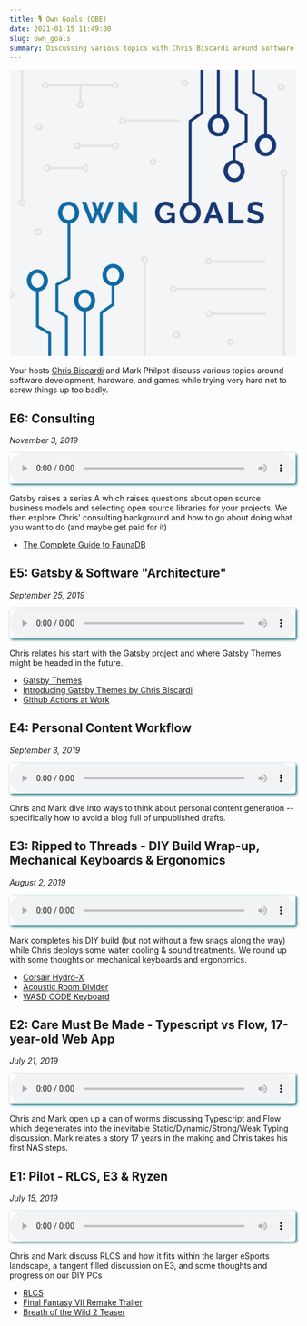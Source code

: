 ```yaml
---
title: 🎙️ Own Goals (OBE)
date: 2021-01-15 11:49:00
slug: own_goals
summary: Discussing various topics with Chris Biscardi around software development, hardware, and games while trying very hard not to screw things up too badly.  Unfortunately cut short due to the pandemic.
---
```


![OG](own_goals.jpg)

Your hosts [Chris Biscardi](https://hachyderm.io/@chrisbiscardi) and Mark Philpot discuss various topics around software development, hardware, and games while trying very hard not to screw things up too badly.


## E6: Consulting

*November 3, 2019*

<audio controls style="width: 100%; box-shadow: 2px 2px 4px 0px #006773; border-radius: 4px;">
    <source src='https://own-goals-archive.s3-us-west-1.amazonaws.com/20191010-episode-6_tc.mp3'/>
</audio>

Gatsby raises a series A which raises questions about open source business models and selecting open source libraries for your projects. We then explore Chris' consulting background and how to go about doing what you want to do (and maybe get paid for it)

- [The Complete Guide to FaunaDB](https://egghead.io/playlists/the-complete-guide-to-faunadb-74bef44b)

## E5: Gatsby & Software "Architecture"

*September 25, 2019*

<audio controls style="width: 100%; box-shadow: 2px 2px 4px 0px #006773; border-radius: 4px;">
    <source src='https://own-goals-archive.s3-us-west-1.amazonaws.com/20190919-episode-5_tc.mp3'/>
</audio>

Chris relates his start with the Gatsby project and where Gatsby Themes might be headed in the future.

- [Gatsby Themes](https://www.gatsbyjs.org/docs/themes/what-are-gatsby-themes/)
- [Introducing Gatsby Themes by Chris Biscardi](https://www.gatsbyjs.com/gatsby-days-themes-chris/)
- [Github Actions at Work](https://egghead.io/playlists/github-actions-at-work-ad05f3ff)

## E4: Personal Content Workflow

*September 3, 2019*

<audio controls style="width: 100%; box-shadow: 2px 2px 4px 0px #006773; border-radius: 4px;">
    <source src='https://own-goals-archive.s3-us-west-1.amazonaws.com/20190826_episode_4_tc.mp3'/>
</audio>

Chris and Mark dive into ways to think about personal content generation -- specifically how to avoid a blog full of unpublished drafts.

## E3: Ripped to Threads - DIY Build Wrap-up, Mechanical Keyboards & Ergonomics

*August 2, 2019*

<audio controls style="width: 100%; box-shadow: 2px 2px 4px 0px #006773; border-radius: 4px;">
    <source src='https://own-goals-archive.s3-us-west-1.amazonaws.com/20190727_episode_3_tc.mp3'/>
</audio>

Mark completes his DIY build (but not without a few snags along the way) while Chris deploys some water cooling &amp; sound treatments. We round up with some thoughts on mechanical keyboards and ergonomics.

- [Corsair Hydro-X](https://www.corsair.com/us/en/hydro-x-series-custom-cooling)
- [Acoustic Room Divider](https://www.versare.com/shop/versifold-acoustical-room-divider.html)
- [WASD CODE Keyboard](http://www.codekeyboards.com/)

## E2: Care Must Be Made - Typescript vs Flow, 17-year-old Web App

*July 21, 2019*

<audio controls style="width: 100%; box-shadow: 2px 2px 4px 0px #006773; border-radius: 4px;">
    <source src='https://own-goals-archive.s3-us-west-1.amazonaws.com/20190711_episode_2_tc.mp3'/>
</audio>

Chris and Mark open up a can of worms discussing Typescript and Flow which degenerates into the inevitable Static/Dynamic/Strong/Weak Typing discussion. Mark relates a story 17 years in the making and Chris takes his first NAS steps.

## E1: Pilot - RLCS, E3 & Ryzen

*July 15, 2019*

<audio controls style="width: 100%; box-shadow: 2px 2px 4px 0px #006773; border-radius: 4px;">
    <source src='https://own-goals-archive.s3-us-west-1.amazonaws.com/20190615_episode_1_tc.mp3'/>
</audio>

Chris and Mark discuss RLCS and how it fits within the larger eSports landscape, a tangent filled discussion on E3, and some thoughts and progress on our DIY PCs

- [RLCS](https://www.rocketleagueesports.com/schedule/)
- [Final Fantasy VII Remake Trailer](https://www.youtube.com/watch?v=Z3xSGv3Hfio)
- [Breath of the Wild 2 Teaser](https://www.youtube.com/watch?v=3fr1Z07AV00)